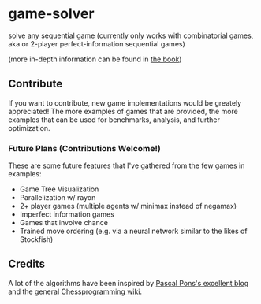 # game-solver

solve any sequential game (currently only works with combinatorial games, aka or 2-player perfect-information sequential games)

(more in-depth information can be found in [the book](https://leodog896.github.io/game-solver))

## Contribute

If you want to contribute, new game implementations would be greately appreciated!
The more examples of games that are provided, the more examples that can be used
for benchmarks, analysis, and further optimization.

### Future Plans (Contributions Welcome!)

These are some future features that I've gathered from the few games in examples:

- Game Tree Visualization
- Parallelization w/ rayon
- 2+ player games (multiple agents w/ minimax instead of negamax)
- Imperfect information games
- Games that involve chance
- Trained move ordering (e.g. via a neural network similar to the likes of Stockfish)

## Credits

A lot of the algorithms have been inspired by [Pascal Pons's excellent blog](http://blog.gamesolver.org/solving-connect-four/)
and the general [Chessprogramming wiki](https://www.chessprogramming.org/Main_Page).
